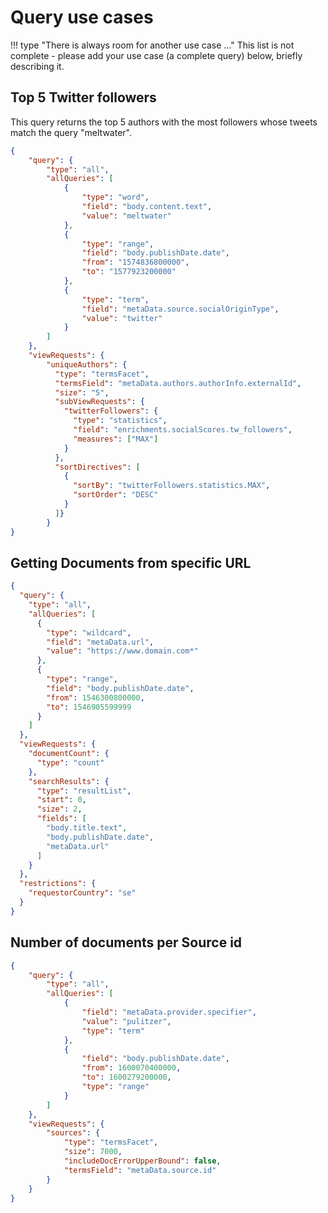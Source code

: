 # Query use cases

!!! type "There is always room for another use case ..."
This list is not complete - please add your use case (a complete query) below, briefly describing it.

## Top 5 Twitter followers

This query returns the top 5 authors with the most followers whose tweets match the query "meltwater". 

```json
{
    "query": {
        "type": "all",
        "allQueries": [
            {
                "type": "word",
                "field": "body.content.text",
                "value": "meltwater"
            },
            {
                "type": "range",
                "field": "body.publishDate.date",
                "from": "1574836800000",  
                "to": "1577923200000"
            },
            {
                "type": "term",
                "field": "metaData.source.socialOriginType",
                "value": "twitter"
            }
        ]
    },
    "viewRequests": {
        "uniqueAuthors": {  
          "type": "termsFacet",
          "termsField": "metaData.authors.authorInfo.externalId",
          "size": "5",
          "subViewRequests": {
            "twitterFollowers": {
              "type": "statistics",
              "field": "enrichments.socialScores.tw_followers",
              "measures": ["MAX"]
            }
          },
          "sortDirectives": [
            {
              "sortBy": "twitterFollowers.statistics.MAX",
              "sortOrder": "DESC"
            }
          ]}
        }
}
```



## Getting Documents from specific URL

```json
{
  "query": {
    "type": "all",
    "allQueries": [
      {
        "type": "wildcard",
        "field": "metaData.url",
        "value": "https://www.domain.com*"
      },
      {
        "type": "range",
        "field": "body.publishDate.date",
        "from": 1546300800000,
        "to": 1546905599999
      }
    ]
  },
  "viewRequests": {
    "documentCount": {
      "type": "count"
    },
    "searchResults": {
      "type": "resultList",
      "start": 0,
      "size": 2,
      "fields": [
        "body.title.text",
        "body.publishDate.date",
        "metaData.url"
      ]
    }
  },
  "restrictions": {
    "requestorCountry": "se"  
  }
}
```



## Number of documents per Source id



```json
{
    "query": {
        "type": "all",
        "allQueries": [
            {
                "field": "metaData.provider.specifier",
                "value": "pulitzer",
                "type": "term"
            },
            {
                "field": "body.publishDate.date",
                "from": 1600070400000,
                "to": 1600279200000,
                "type": "range"
            }
        ]
    },
    "viewRequests": {
        "sources": {
            "type": "termsFacet",
            "size": 7000,
            "includeDocErrorUpperBound": false,
            "termsField": "metaData.source.id"
        }
    }
}
```

